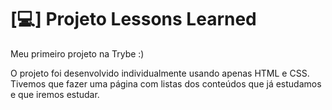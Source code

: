 # [💻] Projeto Lessons Learned

Meu primeiro projeto na Trybe :)

O projeto foi desenvolvido individualmente usando apenas HTML e CSS. Tivemos que fazer uma página com listas dos conteúdos que já estudamos e que iremos estudar.
